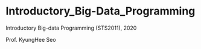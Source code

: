 # Introductory_Big-Data_Programming

Introductory Big-data Programming (STS2011), 2020

Prof. KyungHee Seo
